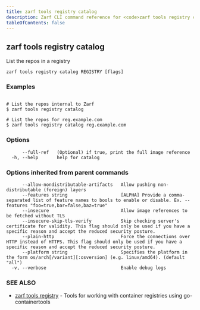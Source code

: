```yaml
---
title: zarf tools registry catalog
description: Zarf CLI command reference for <code>zarf tools registry catalog</code>.
tableOfContents: false
---
```


<!-- Page generated by Zarf; DO NOT EDIT -->

## zarf tools registry catalog

List the repos in a registry

```
zarf tools registry catalog REGISTRY [flags]
```

### Examples

```

# List the repos internal to Zarf
$ zarf tools registry catalog

# List the repos for reg.example.com
$ zarf tools registry catalog reg.example.com

```

### Options

```
      --full-ref   (Optional) if true, print the full image reference
  -h, --help       help for catalog
```

### Options inherited from parent commands

```
      --allow-nondistributable-artifacts   Allow pushing non-distributable (foreign) layers
      --features string                    [ALPHA] Provide a comma-separated list of feature names to bools to enable or disable. Ex. --features "foo=true,bar=false,baz=true"
      --insecure                           Allow image references to be fetched without TLS
      --insecure-skip-tls-verify           Skip checking server's certificate for validity. This flag should only be used if you have a specific reason and accept the reduced security posture.
      --plain-http                         Force the connections over HTTP instead of HTTPS. This flag should only be used if you have a specific reason and accept the reduced security posture.
      --platform string                    Specifies the platform in the form os/arch[/variant][:osversion] (e.g. linux/amd64). (default "all")
  -v, --verbose                            Enable debug logs
```

### SEE ALSO

* [zarf tools registry](/commands/zarf_tools_registry/)	 - Tools for working with container registries using go-containertools

